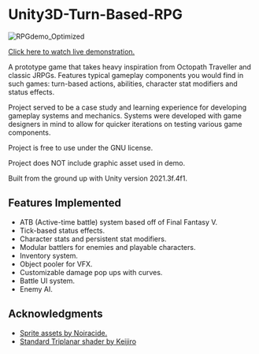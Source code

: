 # Unity3D-Turn-Based-RPG

![RPGdemo_Optimized](https://user-images.githubusercontent.com/10013436/236162629-6eaa61d8-df26-4f64-a0a2-82d14b76b393.gif)

[Click here to watch live demonstration.](https://www.ijiro.dev/jrpg-prototype)

A prototype game that takes heavy inspiration from Octopath Traveller and classic JRPGs.  Features typical gameplay components you would find in such games: turn-based actions, abilities, character stat modifiers  and status effects.

Project served to be a case study and learning experience for developing gameplay systems and mechanics. Systems were developed with game designers in mind to allow for quicker iterations on testing various game components.

 Project is free to use under the GNU license.
 
 Project does NOT include graphic asset used in demo.
 
 Built from the ground up with Unity version 2021.3f.4f1.

## Features Implemented
- ATB (Active-time battle) system based off of Final Fantasy V.
- Tick-based status effects.
- Character stats and persistent stat modifiers.
- Modular battlers for enemies and playable characters.
- Inventory system.
- Object pooler for VFX.
- Customizable damage pop ups with curves.
- Battle UI system.
- Enemy AI.
 
 ## Acknowledgments
 - [Sprite assets by Noiracide.](https://noiracide.itch.io/)
 - [Standard Triplanar shader by Keijiro](https://github.com/keijiro/StandardTriplanar)
